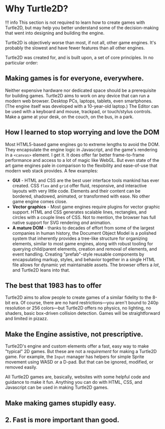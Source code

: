 # Why Turtle2D?

!!! info
    This section is not required to learn how to create games with Turtle2D, but may help you better understand some of the decision-making that went into designing and building the engine.

Turtle2D is objectively worse than most, if not all, other game engines. It's probably the slowest and have fewer features than all other engines.

Turtle2D was created for, and is built upon, a set of core principles. In no particular order:

## Making games is for everyone, everywhere.
Neither expensive hardware nor dedicated space should be a prerequisite for building games. Turtle2D aims to work on any device that can run a modern web browser. Desktop PCs, laptops, tablets, even smartphones. (The engine itself was developed with a 10-year-old laptop.) The Editor can be used with a keyboard and mouse, trackpad, or touch/stylus controls. Make a game at your desk, on the couch, on the bus, in a park.

## How I learned to stop worrying and love the DOM
Most HTML5-based game engines go to extreme lengths to avoid the DOM. They encapsulate the engine logic in Javascript, and the game's rendering in a `<canvas>` element. I get it. It does offer far better frame-to-frame performance and access to a lot of magic like WebGL. But even state of the art game engines pale in comparison to the flexibility and ease-of-use that modern web stack provides. A few examples:

- **GUI** - HTML and CSS are the best user interface tools mankind has ever created. CSS `flex` and `grid` offer fluid, responsive, and interactive layouts with very little code. Elements and their content can be bordered, shadowed, animated, or transformed with ease. No other game engine comes close.
- **Vector graphics** - Most game engines require plugins for vector graphic support. HTML and CSS generates scalable lines, rectangles, and circles with a couple lines of CSS. Not to mention, the browser has full native support for SVG rendering *and* animation.
- **A mature DOM** - thanks to decades of effort from some of the largest companies in human history, the Document Object Model is a polished system that inherently provides a tree-like structure for organizing elements, similar to most game engines, along with robust tooling for querying child/parent elements, creation and removal of elements, and event handling. Creating "prefab"-style reusable components by encapsulating markup, styles, and behavior together in a single HTML file allows for dynamic yet maintainable assets. The browser offers a _lot_, and Turtle2D leans into that.

## The best that 1983 has to offer
Turtle2D aims to allow people to create games of a similar fidelity to the 8-bit era. Of course, there are no hard restrictions—you aren't bound to 240p resolution or 256 colors—but Turtle2D offers no physics, no lighting, no shaders, basic box-driven collision detection. Games will be straightforward and limited in pizazz. 

## Make the Engine assistive, not prescriptive. 
Turtle2D's engine and custom elements offer a fast, easy way to make "typical" 2D games. But these are not a _requirement_ for making a Turtle2D game. For example, the `Input` manager has helpers for simple Sprite movement using WASD or a D-pad. But that can be ignored, modified, or removed easily.

All Turtle2D games are, basically, websites with some helpful code and guidance to make it fun. Anything you can do with HTML, CSS, and Javascript can be used in making Turtle2D games.



## Make making games stupidly easy.
## 2. Fast is more important than good.